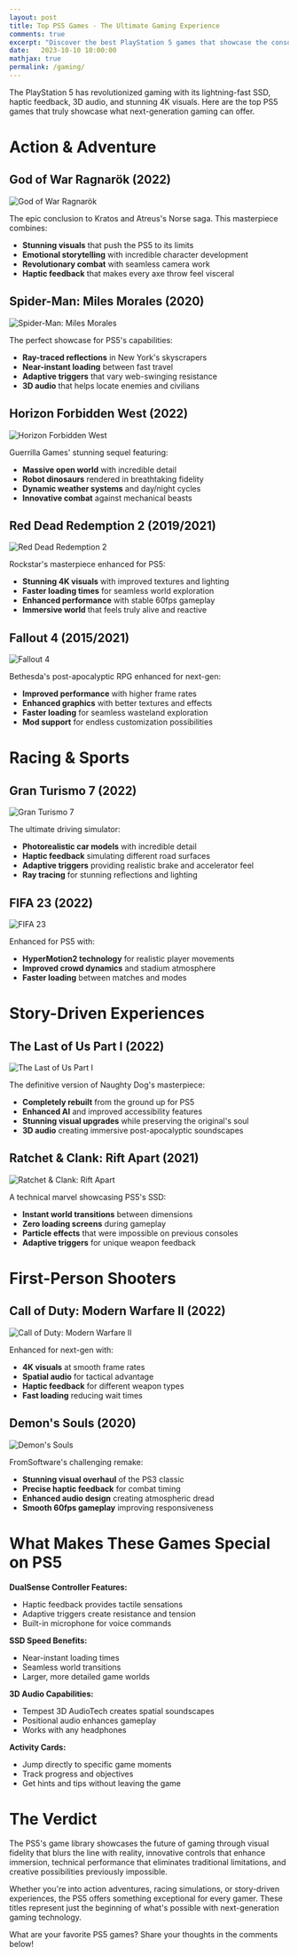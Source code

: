 ```yaml
---
layout: post
title: Top PS5 Games - The Ultimate Gaming Experience
comments: true
excerpt: "Discover the best PlayStation 5 games that showcase the console's incredible power and innovative features."
date:   2023-10-10 10:00:00
mathjax: true
permalink: /gaming/
---
```


The PlayStation 5 has revolutionized gaming with its lightning-fast SSD, haptic feedback, 3D audio, and stunning 4K visuals. Here are the top PS5 games that truly showcase what next-generation gaming can offer.

Action & Adventure
==================

**God of War Ragnarök (2022)**
------------------------------

![God of War Ragnarök](https://variety.com/wp-content/uploads/2022/12/GodOfWar.jpg?w=1000&h=563&crop=1&resize=1000%2C563)

The epic conclusion to Kratos and Atreus's Norse saga. This masterpiece combines:

- **Stunning visuals** that push the PS5 to its limits
- **Emotional storytelling** with incredible character development  
- **Revolutionary combat** with seamless camera work
- **Haptic feedback** that makes every axe throw feel visceral

**Spider-Man: Miles Morales (2020)**
------------------------------------

![Spider-Man: Miles Morales](https://cdn.mos.cms.futurecdn.net/4kbYPVLzq7E2NjbLKV6wz8-1200-80.jpg)

The perfect showcase for PS5's capabilities:

- **Ray-traced reflections** in New York's skyscrapers
- **Near-instant loading** between fast travel
- **Adaptive triggers** that vary web-swinging resistance
- **3D audio** that helps locate enemies and civilians

**Horizon Forbidden West (2022)**
---------------------------------

![Horizon Forbidden West](https://image.api.playstation.com/vulcan/ap/rnd/202107/3100/HO8vkO9pfXhwbHi5WHECQJdN.png)

Guerrilla Games' stunning sequel featuring:

- **Massive open world** with incredible detail
- **Robot dinosaurs** rendered in breathtaking fidelity
- **Dynamic weather systems** and day/night cycles
- **Innovative combat** against mechanical beasts

**Red Dead Redemption 2 (2019/2021)**
-------------------------------------

![Red Dead Redemption 2](https://image.api.playstation.com/vulcan/img/rnd/202010/2618/w2xnNcsm4PLv2PlOynBVqcIL.png)

Rockstar's masterpiece enhanced for PS5:

- **Stunning 4K visuals** with improved textures and lighting
- **Faster loading times** for seamless world exploration
- **Enhanced performance** with stable 60fps gameplay
- **Immersive world** that feels truly alive and reactive

**Fallout 4 (2015/2021)**
------------------------

![Fallout 4](https://image.api.playstation.com/vulcan/ap/rnd/202009/2323/vhqkuKiq2ym5sG8tKbJYPFhm.png)

Bethesda's post-apocalyptic RPG enhanced for next-gen:

- **Improved performance** with higher frame rates
- **Enhanced graphics** with better textures and effects
- **Faster loading** for seamless wasteland exploration
- **Mod support** for endless customization possibilities

Racing & Sports
===============

**Gran Turismo 7 (2022)**
-------------------------

![Gran Turismo 7](https://image.api.playstation.com/vulcan/ap/rnd/202110/2618/phvVT0qZfcRms5qDAk0SI3CM.png)

The ultimate driving simulator:

- **Photorealistic car models** with incredible detail
- **Haptic feedback** simulating different road surfaces
- **Adaptive triggers** providing realistic brake and accelerator feel
- **Ray tracing** for stunning reflections and lighting

**FIFA 23 (2022)**
-----------------

![FIFA 23](https://image.api.playstation.com/vulcan/ap/rnd/202207/1210/aqZdSwWyy9JcQ66BxHDKrky0.png)

Enhanced for PS5 with:

- **HyperMotion2 technology** for realistic player movements
- **Improved crowd dynamics** and stadium atmosphere
- **Faster loading** between matches and modes

Story-Driven Experiences
========================

**The Last of Us Part I (2022)**
--------------------------------

![The Last of Us Part I](https://image.api.playstation.com/vulcan/ap/rnd/202206/0720/cIBhYKNZyj7NTyMhc9A8z9Gt.png)

The definitive version of Naughty Dog's masterpiece:

- **Completely rebuilt** from the ground up for PS5
- **Enhanced AI** and improved accessibility features
- **Stunning visual upgrades** while preserving the original's soul
- **3D audio** creating immersive post-apocalyptic soundscapes

**Ratchet & Clank: Rift Apart (2021)**
--------------------------------------

![Ratchet & Clank: Rift Apart](https://image.api.playstation.com/vulcan/ap/rnd/202101/2921/FNbj6cWgLa8CO4vI0XjwAJAS.png)

A technical marvel showcasing PS5's SSD:

- **Instant world transitions** between dimensions
- **Zero loading screens** during gameplay
- **Particle effects** that were impossible on previous consoles
- **Adaptive triggers** for unique weapon feedback

First-Person Shooters
=====================

**Call of Duty: Modern Warfare II (2022)**
------------------------------------------

![Call of Duty: Modern Warfare II](https://image.api.playstation.com/vulcan/ap/rnd/202210/0632/kh4MUIuMcU82T1rZjnGEQtxF.png)

Enhanced for next-gen with:

- **4K visuals** at smooth frame rates
- **Spatial audio** for tactical advantage
- **Haptic feedback** for different weapon types
- **Fast loading** reducing wait times

**Demon's Souls (2020)**
-----------------------

![Demon's Souls](https://image.api.playstation.com/vulcan/ap/rnd/202008/1020/PRfYtTz2QHdqgu4AeKvwqnVD.png)

FromSoftware's challenging remake:

- **Stunning visual overhaul** of the PS3 classic
- **Precise haptic feedback** for combat timing
- **Enhanced audio design** creating atmospheric dread
- **Smooth 60fps gameplay** improving responsiveness

What Makes These Games Special on PS5
=====================================

**DualSense Controller Features:**

- Haptic feedback provides tactile sensations
- Adaptive triggers create resistance and tension
- Built-in microphone for voice commands

**SSD Speed Benefits:**

- Near-instant loading times
- Seamless world transitions
- Larger, more detailed game worlds

**3D Audio Capabilities:**

- Tempest 3D AudioTech creates spatial soundscapes
- Positional audio enhances gameplay
- Works with any headphones

**Activity Cards:**

- Jump directly to specific game moments
- Track progress and objectives
- Get hints and tips without leaving the game

The Verdict
===========

The PS5's game library showcases the future of gaming through visual fidelity that blurs the line with reality, innovative controls that enhance immersion, technical performance that eliminates traditional limitations, and creative possibilities previously impossible.

Whether you're into action adventures, racing simulations, or story-driven experiences, the PS5 offers something exceptional for every gamer. These titles represent just the beginning of what's possible with next-generation gaming technology.

What are your favorite PS5 games? Share your thoughts in the comments below!

